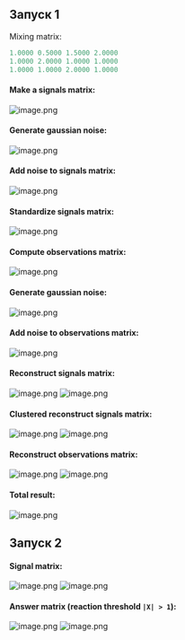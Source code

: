 ## Запуск 1

Mixing matrix:

```haskell
1.0000 0.5000 1.5000 2.0000
1.0000 2.0000 1.0000 1.0000
1.0000 1.0000 2.0000 1.0000
```

#### Make a signals matrix:

![image.png](https://github.com/grifguitar/ica-connected-subgraph/blob/main/fastICA/images_1/frame_1.png)

#### Generate gaussian noise:

![image.png](https://github.com/grifguitar/ica-connected-subgraph/blob/main/fastICA/images_1/frame_2.png)

#### Add noise to signals matrix:

![image.png](https://github.com/grifguitar/ica-connected-subgraph/blob/main/fastICA/images_1/frame_3.png)

#### Standardize signals matrix:

![image.png](https://github.com/grifguitar/ica-connected-subgraph/blob/main/fastICA/images_1/frame_4.png)

#### Compute observations matrix:

![image.png](https://github.com/grifguitar/ica-connected-subgraph/blob/main/fastICA/images_1/frame_5.png)

#### Generate gaussian noise:

![image.png](https://github.com/grifguitar/ica-connected-subgraph/blob/main/fastICA/images_1/frame_6.png)

#### Add noise to observations matrix:

![image.png](https://github.com/grifguitar/ica-connected-subgraph/blob/main/fastICA/images_1/frame_7.png)

#### Reconstruct signals matrix:

![image.png](https://github.com/grifguitar/ica-connected-subgraph/blob/main/fastICA/images_1/frame_8.png)
![image.png](https://github.com/grifguitar/ica-connected-subgraph/blob/main/fastICA/images_1/frame_4.png)

#### Clustered reconstruct signals matrix:

![image.png](https://github.com/grifguitar/ica-connected-subgraph/blob/main/fastICA/images_1/frame_9.png)
![image.png](https://github.com/grifguitar/ica-connected-subgraph/blob/main/fastICA/images_1/frame_10.png)

#### Reconstruct observations matrix:

![image.png](https://github.com/grifguitar/ica-connected-subgraph/blob/main/fastICA/images_1/frame_11.png)
![image.png](https://github.com/grifguitar/ica-connected-subgraph/blob/main/fastICA/images_1/frame_7.png)

#### Total result:

![image.png](https://github.com/grifguitar/ica-connected-subgraph/blob/main/fastICA/images_1/frame_12.png)

## Запуск 2

#### Signal matrix:

![image.png](https://github.com/grifguitar/ica-connected-subgraph/blob/main/fastICA/images_2/frame_6.png)
![image.png](https://github.com/grifguitar/ica-connected-subgraph/blob/main/fastICA/images_2/frame_7.png)

#### Answer matrix (reaction threshold `|X| > 1`):

![image.png](https://github.com/grifguitar/ica-connected-subgraph/blob/main/fastICA/images_2/frame_8.png)
![image.png](https://github.com/grifguitar/ica-connected-subgraph/blob/main/fastICA/images_2/frame_9.png)